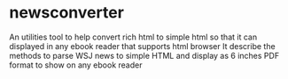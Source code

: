 # newsconverter
An utilities tool to help convert rich html to simple html so that it can displayed in any ebook reader that supports html browser
It describe the methods to parse WSJ news to simple HTML and display as 6 inches PDF format to show on any ebook reader
